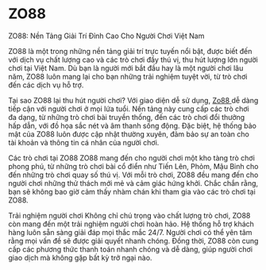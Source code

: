 # ZO88
ZO88: Nền Tảng Giải Trí Đỉnh Cao Cho Người Chơi Việt Nam

ZO88 là một trong những nền tảng giải trí trực tuyến nổi bật, được biết đến với dịch vụ chất lượng cao và các trò chơi đầy thú vị, thu hút lượng lớn người chơi tại Việt Nam. Dù bạn là người mới bắt đầu hay là một người chơi lâu năm, ZO88 luôn mang lại cho bạn những trải nghiệm tuyệt vời, từ trò chơi đến các dịch vụ hỗ trợ.

Tại sao ZO88 lại thu hút người chơi?
Với giao diện dễ sử dụng, <a href=https://zo88-online.com> Zo88 </a>  dễ dàng tiếp cận với người chơi ở mọi lứa tuổi. Nền tảng này cung cấp các trò chơi đa dạng, từ những trò chơi bài truyền thống, đến các trò chơi đổi thưởng hấp dẫn, với đồ họa sắc nét và âm thanh sống động. Đặc biệt, hệ thống bảo mật của ZO88 luôn được cập nhật thường xuyên, đảm bảo sự an toàn cho tài khoản và thông tin cá nhân của người chơi.

Các trò chơi tại ZO88
ZO88 mang đến cho người chơi một kho tàng trò chơi phong phú, từ những trò chơi bài cổ điển như Tiến Lên, Phỏm, Mậu Binh cho đến những trò chơi quay số thú vị. Với mỗi trò chơi, ZO88 đều mang đến cho người chơi những thử thách mới mẻ và cảm giác hứng khởi. Chắc chắn rằng, bạn sẽ không bao giờ cảm thấy nhàm chán khi tham gia vào các trò chơi tại ZO88.

Trải nghiệm người chơi
Không chỉ chú trọng vào chất lượng trò chơi, ZO88 còn mang đến một trải nghiệm người chơi hoàn hảo. Hệ thống hỗ trợ khách hàng luôn sẵn sàng giải đáp mọi thắc mắc 24/7. Người chơi có thể yên tâm rằng mọi vấn đề sẽ được giải quyết nhanh chóng. Đồng thời, ZO88 còn cung cấp các phương thức thanh toán nhanh chóng và dễ dàng, giúp người chơi giao dịch mà không gặp bất kỳ trở ngại nào.
